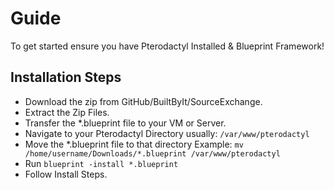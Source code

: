 # Guide
To get started ensure you have Pterodactyl Installed & Blueprint Framework!

## Installation Steps
- Download the zip from GitHub/BuiltByIt/SourceExchange.
- Extract the Zip Files.
- Transfer the *.blueprint file to your VM or Server.
- Navigate to your Pterodactyl Directory usually: `/var/www/pterodactyl`
- Move the *.blueprint file to that directory Example: `mv /home/username/Downloads/*.blueprint /var/www/pterodactyl`
- Run `blueprint -install *.blueprint`
- Follow Install Steps.